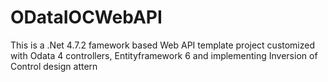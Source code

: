 # ODataIOCWebAPI
This is a .Net 4.7.2 famework based Web API template project customized with Odata 4 controllers, Entityframework 6 and implementing Inversion of Control design attern
